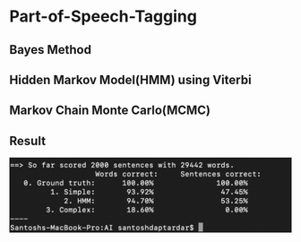 # Part-of-Speech-Tagging

<h2>Bayes Method</h2>

<h2>Hidden Markov Model(HMM) using Viterbi</h2>

<h2>Markov Chain Monte Carlo(MCMC)</h2>

<h2>Result</h2>

![Model Accuracies](https://github.com/santoshd97/Part-of-Speech-Tagging/blob/master/Result.png)
